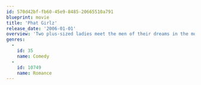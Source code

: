 ```yaml
---
id: 570d42bf-fb60-45e9-8485-20665510a791
blueprint: movie
title: 'Phat Girlz'
release_date: '2006-01-01'
overview: 'Two plus-sized ladies meet the men of their dreams in the most unexpected of ways.'
genres:
  -
    id: 35
    name: Comedy
  -
    id: 10749
    name: Romance
---
```

